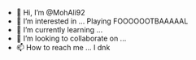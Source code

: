 - 👋 Hi, I’m @MohAli92
- 👀 I’m interested in ... Playing FOOOOOOTBAAAAAL
- 🌱 I’m currently learning ...
- 💞️ I’m looking to collaborate on ...
- 📫 How to reach me ... I dnk

<!---
MohAli92/MohAli92 is a ✨ special ✨ repository because its `README.md` (this file) appears on your GitHub profile.
You can click the Preview link to take a look at your changes.
--->
